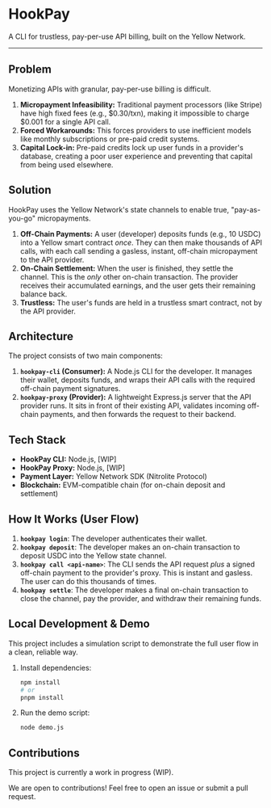 # HookPay

A CLI for trustless, pay-per-use API billing, built on the Yellow Network.

-----

## Problem

Monetizing APIs with granular, pay-per-use billing is difficult.

1.  **Micropayment Infeasibility:** Traditional payment processors (like Stripe) have high fixed fees (e.g., $0.30/txn), making it impossible to charge $0.001 for a single API call.
2.  **Forced Workarounds:** This forces providers to use inefficient models like monthly subscriptions or pre-paid credit systems.
3.  **Capital Lock-in:** Pre-paid credits lock up user funds in a provider's database, creating a poor user experience and preventing that capital from being used elsewhere.

## Solution

HookPay uses the Yellow Network's state channels to enable true, "pay-as-you-go" micropayments.

1.  **Off-Chain Payments:** A user (developer) deposits funds (e.g., 10 USDC) into a Yellow smart contract *once*. They can then make thousands of API calls, with each call sending a gasless, instant, off-chain micropayment to the API provider.
2.  **On-Chain Settlement:** When the user is finished, they settle the channel. This is the *only* other on-chain transaction. The provider receives their accumulated earnings, and the user gets their remaining balance back.
3.  **Trustless:** The user's funds are held in a trustless smart contract, not by the API provider.

## Architecture

The project consists of two main components:

1.  **`hookpay-cli` (Consumer):** A Node.js CLI for the developer. It manages their wallet, deposits funds, and wraps their API calls with the required off-chain payment signatures.
2.  **`hookpay-proxy` (Provider):** A lightweight Express.js server that the API provider runs. It sits in front of their existing API, validates incoming off-chain payments, and then forwards the request to their backend.

## Tech Stack

  * **HookPay CLI:** Node.js, [WIP]
  * **HookPay Proxy:** Node.js, [WIP]
  * **Payment Layer:** Yellow Network SDK (Nitrolite Protocol)
  * **Blockchain:** EVM-compatible chain (for on-chain deposit and settlement)

## How It Works (User Flow)

1.  **`hookpay login`**: The developer authenticates their wallet.
2.  **`hookpay deposit`**: The developer makes an on-chain transaction to deposit USDC into the Yellow state channel.
3.  **`hookpay call <api-name>`**: The CLI sends the API request *plus* a signed off-chain payment to the provider's proxy. This is instant and gasless. The user can do this thousands of times.
4.  **`hookpay settle`**: The developer makes a final on-chain transaction to close the channel, pay the provider, and withdraw their remaining funds.

## Local Development & Demo

This project includes a simulation script to demonstrate the full user flow in a clean, reliable way.

1.  Install dependencies:
    ```bash
    npm install
    # or
    pnpm install
    ```
2.  Run the demo script:
    ```bash
    node demo.js

## Contributions

This project is currently a work in progress (WIP).

We are open to contributions! Feel free to open an issue or submit a pull request.